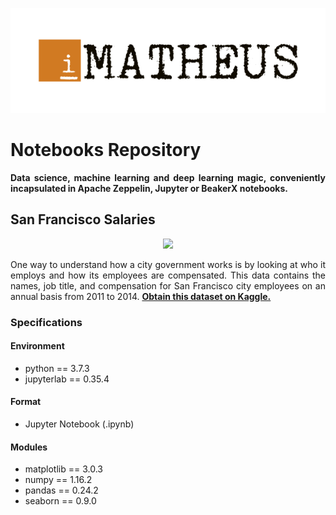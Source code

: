 <p align="center"><img src="../igor-matheus.png"></img></p>

# Notebooks Repository
<p align="justify"><strong>Data science, machine learning and deep learning magic, conveniently incapsulated in Apache Zeppelin, Jupyter or BeakerX notebooks.</strong></p>

## San Francisco Salaries
<p align="center"><img src="../sf-salaries-screenshot.png"></img></p>

<p align="justify">One way to understand how a city government works is by looking at who it employs and how its employees are compensated. This data contains the names, job title, and compensation for San Francisco city employees on an annual basis from 2011 to 2014. <a href="https://www.kaggle.com/kaggle/sf-salaries"><strong>Obtain this dataset on Kaggle.</strong></a></p>

### Specifications
#### Environment
* python == 3.7.3
* jupyterlab == 0.35.4
#### Format
* Jupyter Notebook (.ipynb)
#### Modules
* matplotlib == 3.0.3
* numpy == 1.16.2
* pandas == 0.24.2
* seaborn == 0.9.0
